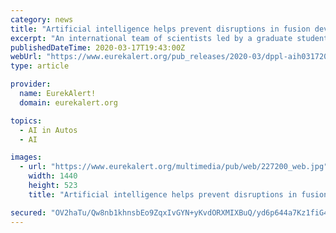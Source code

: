 ```yaml
---
category: news
title: "Artificial intelligence helps prevent disruptions in fusion devices"
excerpt: "An international team of scientists led by a graduate student at the U.S. Department of Energy's (DOE) Princeton Plasma Physics Laboratory (PPPL) has demonstrated the use of Artificial Intelligence (AI), the same computing concept that will empower self-driving cars, to predict and avoid disruptions -- the sudden release of energy stored in the ..."
publishedDateTime: 2020-03-17T19:43:00Z
webUrl: "https://www.eurekalert.org/pub_releases/2020-03/dppl-aih031720.php"
type: article

provider:
  name: EurekAlert!
  domain: eurekalert.org

topics:
  - AI in Autos
  - AI

images:
  - url: "https://www.eurekalert.org/multimedia/pub/web/227200_web.jpg"
    width: 1440
    height: 523
    title: "Artificial intelligence helps prevent disruptions in fusion devices"

secured: "OV2haTu/Qw8nb1khnsbEo9ZqxIvGYN+yKvdORXMIXBuQ/yd6p644a7Kz1fiG4luDpKn/PkoQdsoPoN+nI7HzPXnaSno2Gqbk+Bdrwx8F5w2JlRVFF2baqCUbIB7Hsl1E1F/sZKyX6s50L/0vMTE1zkj/F6pMa++1hR24v7771uqsZR3WEZTWb3uJ9kMEEQS0vKoJ/JFZ+hXU4fK60kOao32ThhnGE9y/Tq1VXNaDE3spBqS+6JEKyKb9kIpDgpAadSPxP62yRIEQED/cqYoFdWlsmJZcVeWWpb11lT+WqzlAbR0hhorpdVR41nPbWglH;dhsCg53hu2mNQjjbhjdPQQ=="
---
```


